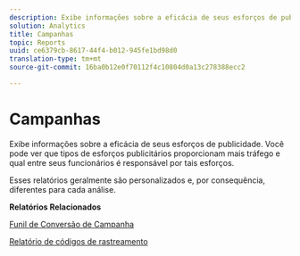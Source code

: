 ```yaml
---
description: Exibe informações sobre a eficácia de seus esforços de publicidade. Você pode ver que tipos de esforços publicitários proporcionam mais tráfego e qual entre seus funcionários é responsável por tais esforços.
solution: Analytics
title: Campanhas
topic: Reports
uuid: ce6379cb-8617-44f4-b012-945fe1bd98d0
translation-type: tm+mt
source-git-commit: 16ba0b12e0f70112f4c10804d0a13c278388ecc2

---
```



# Campanhas

Exibe informações sobre a eficácia de seus esforços de publicidade. Você pode ver que tipos de esforços publicitários proporcionam mais tráfego e qual entre seus funcionários é responsável por tais esforços.

Esses relatórios geralmente são personalizados e, por consequência, diferentes para cada análise.

**Relatórios Relacionados**

[Funil de Conversão de Campanha](/help/components/c-variables/dimensionslist/reports-campaign-conversion-funnel.md)

[Relatório de códigos de rastreamento](/help/components/c-variables/dimensionslist/reports-tracking-codes.md)
